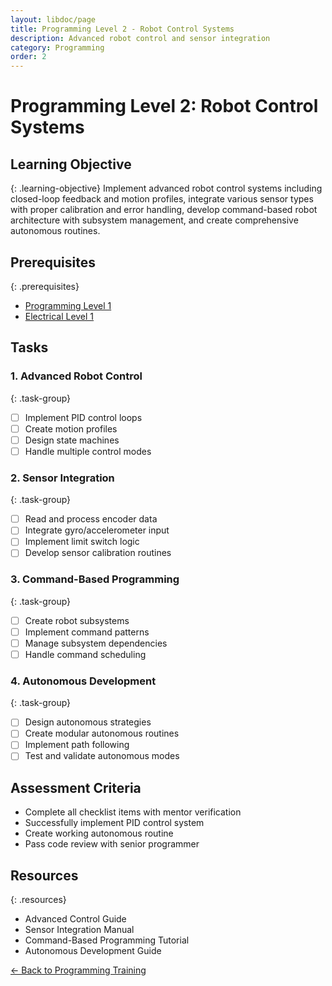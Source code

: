 ```yaml
---
layout: libdoc/page
title: Programming Level 2 - Robot Control Systems
description: Advanced robot control and sensor integration
category: Programming
order: 2
---
```


# Programming Level 2: Robot Control Systems

## Learning Objective
{: .learning-objective}
Implement advanced robot control systems including closed-loop feedback and motion profiles, integrate various sensor types with proper calibration and error handling, develop command-based robot architecture with subsystem management, and create comprehensive autonomous routines.

## Prerequisites
{: .prerequisites}
- [Programming Level 1](../programming/level-1)
- [Electrical Level 1](../electrical/level-1)

## Tasks

### 1. Advanced Robot Control
{: .task-group}
- [ ] Implement PID control loops
- [ ] Create motion profiles
- [ ] Design state machines
- [ ] Handle multiple control modes

### 2. Sensor Integration
{: .task-group}
- [ ] Read and process encoder data
- [ ] Integrate gyro/accelerometer input
- [ ] Implement limit switch logic
- [ ] Develop sensor calibration routines

### 3. Command-Based Programming
{: .task-group}
- [ ] Create robot subsystems
- [ ] Implement command patterns
- [ ] Manage subsystem dependencies
- [ ] Handle command scheduling

### 4. Autonomous Development
{: .task-group}
- [ ] Design autonomous strategies
- [ ] Create modular autonomous routines
- [ ] Implement path following
- [ ] Test and validate autonomous modes

## Assessment Criteria
- Complete all checklist items with mentor verification
- Successfully implement PID control system
- Create working autonomous routine
- Pass code review with senior programmer

## Resources
{: .resources}
- Advanced Control Guide
- Sensor Integration Manual
- Command-Based Programming Tutorial
- Autonomous Development Guide

[← Back to Programming Training](../)